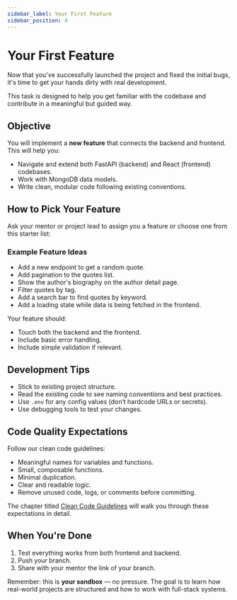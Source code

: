 ```yaml
---
sidebar_label: Your First Feature
sidebar_position: 4
---
```



# Your First Feature

Now that you've successfully launched the project and fixed the initial bugs, it's time to get your hands dirty with real development.

This task is designed to help you get familiar with the codebase and contribute in a meaningful but guided way.

## Objective

You will implement a **new feature** that connects the backend and frontend. This will help you:

- Navigate and extend both FastAPI (backend) and React (frontend) codebases.
- Work with MongoDB data models.
- Write clean, modular code following existing conventions.

## How to Pick Your Feature

Ask your mentor or project lead to assign you a feature or choose one from this starter list:

### Example Feature Ideas

- Add a new endpoint to get a random quote.
- Add pagination to the quotes list.
- Show the author's biography on the author detail page.
- Filter quotes by tag.
- Add a search bar to find quotes by keyword.
- Add a loading state while data is being fetched in the frontend.

Your feature should:

- Touch both the backend and the frontend.
- Include basic error handling.
- Include simple validation if relevant.

## Development Tips

- Stick to existing project structure.
- Read the existing code to see naming conventions and best practices.
- Use `.env` for any config values (don’t hardcode URLs or secrets).
- Use debugging tools to test your changes.

## Code Quality Expectations

Follow our clean code guidelines:

- Meaningful names for variables and functions.
- Small, composable functions.
- Minimal duplication.
- Clear and readable logic.
- Remove unused code, logs, or comments before committing.

The chapter titled [Clean Code Guidelines](./06-Clean-Code-Guidelines.md) will walk you through these expectations in detail.

## When You're Done

1. Test everything works from both frontend and backend.
2. Push your branch.
3. Share with your mentor the link of your branch.

Remember: this is **your sandbox** — no pressure. The goal is to learn how real-world projects are structured and how to work with full-stack systems.
